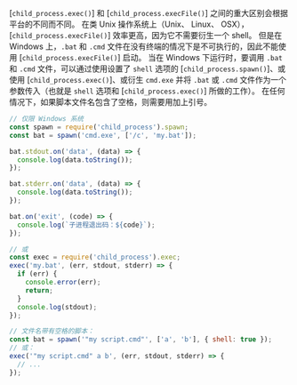 
[`child_process.exec()`] 和 [`child_process.execFile()`] 之间的重大区别会根据平台的不同而不同。
在类 Unix 操作系统上（Unix、 Linux、 OSX），[`child_process.execFile()`] 效率更高，因为它不需要衍生一个 shell。
但是在 Windows 上，`.bat` 和 `.cmd` 文件在没有终端的情况下是不可执行的，因此不能使用 [`child_process.execFile()`] 启动。
当在 Windows 下运行时，要调用 `.bat` 和 `.cmd` 文件，可以通过使用设置了 `shell` 选项的 [`child_process.spawn()`]、或使用 [`child_process.exec()`]、或衍生 `cmd.exe` 并将 `.bat` 或 `.cmd` 文件作为一个参数传入（也就是 `shell` 选项和 [`child_process.exec()`] 所做的工作）。
在任何情况下，如果脚本文件名包含了空格，则需要用加上引号。

```js
// 仅限 Windows 系统
const spawn = require('child_process').spawn;
const bat = spawn('cmd.exe', ['/c', 'my.bat']);

bat.stdout.on('data', (data) => {
  console.log(data.toString());
});

bat.stderr.on('data', (data) => {
  console.log(data.toString());
});

bat.on('exit', (code) => {
  console.log(`子进程退出码：${code}`);
});

// 或
const exec = require('child_process').exec;
exec('my.bat', (err, stdout, stderr) => {
  if (err) {
    console.error(err);
    return;
  }
  console.log(stdout);
});

// 文件名带有空格的脚本：
const bat = spawn('"my script.cmd"', ['a', 'b'], { shell: true });
// 或：
exec('"my script.cmd" a b', (err, stdout, stderr) => {
  // ...
});
```

